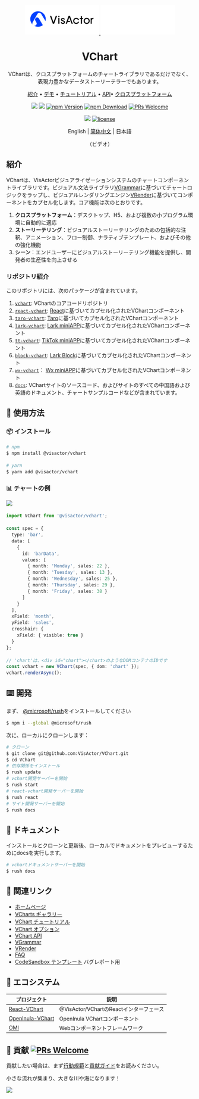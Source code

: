 <div align="center">
  <a href="https://github.com/VisActor#gh-light-mode-only" target="_blank">
    <img alt="VisActor Logo" width="200" src="https://github.com/VisActor/.github/blob/main/profile/logo_500_200_light.svg"/>
  </a>
  <a href="https://github.com/VisActor#gh-dark-mode-only" target="_blank">
    <img alt="VisActor Logo" width="200" src="https://github.com/VisActor/.github/blob/main/profile/logo_500_200_dark.svg"/>
  </a>
</div>

<div align="center">
  <h1>VChart</h1>
</div>

<div align="center">

VChartは、クロスプラットフォームのチャートライブラリであるだけでなく、表現力豊かなデータストーリーテラーでもあります。

<p align="center">
  <a href="https://www.visactor.io/vchart">紹介</a> •
  <a href="https://www.visactor.io/vchart/example">デモ</a> •
  <a href="https://www.visactor.io/vchart/guide/tutorial_docs/VChart_Website_Guide">チュートリアル</a> •
  <a href="https://www.visactor.io/vchart/option/barChart">API</a>•
  <a href="https://www.visactor.io/vchart/guide/tutorial_docs/cross-terminal_and_developer_ecology/node">クロスプラットフォーム</a>
</p>

![](https://github.com/visactor/vchart/actions/workflows/bug-server.yml/badge.svg)
![](https://github.com/visactor/vchart/actions/workflows/unit-test.yml/badge.svg)
[![npm Version](https://img.shields.io/npm/v/@visactor/vchart.svg)](https://www.npmjs.com/package/@visactor/vchart)
[![npm Download](https://img.shields.io/npm/dm/@visactor/vchart.svg)](https://www.npmjs.com/package/@visactor/vchart)
[![PRs Welcome](https://img.shields.io/badge/PRs-welcome-brightgreen.svg)](https://github.com/VisActor/VChart/blob/main/CONTRIBUTING.md#your-first-pull-request)

![](https://img.shields.io/badge/language-TypeScript-red.svg) [![license](https://img.shields.io/badge/license-MIT-blue.svg)](https://github.com/visactor/vchart/blob/main/LICENSE)

</div>

<div align="center">

English | [简体中文](./README.zh-CN.md) | 日本語

</div>

<div align="center">

（ビデオ）

</div>

## 紹介

VChartは、VisActorビジュアライゼーションシステムのチャートコンポーネントライブラリです。ビジュアル文法ライブラリ[VGrammar](https://github.com/VisActor/VGrammar)に基づいてチャートロジックをラップし、ビジュアルレンダリングエンジン[VRender](https://github.com/VisActor/VRender)に基づいてコンポーネントをカプセル化します。コア機能は次のとおりです。

1. **クロスプラットフォーム**：デスクトップ、H5、および複数の小プログラム環境に自動的に適応
2. **ストーリーテリング**：ビジュアルストーリーテリングのための包括的な注釈、アニメーション、フロー制御、ナラティブテンプレート、およびその他の強化機能
3. **シーン**：エンドユーザーにビジュアルストーリーテリング機能を提供し、開発者の生産性を向上させる

### リポジトリ紹介

このリポジトリには、次のパッケージが含まれています。

1. [`vchart`](./packages/vchart/): VChartのコアコードリポジトリ
2. [`react-vchart`](./packages/react-vchart/): [React](https://react.dev/)に基づいてカプセル化されたVChartコンポーネント
3. [`taro-vchart`](./packages/taro-vchart/): [Taro](https://docs.taro.zone/docs/)に基づいてカプセル化されたVChartコンポーネント
4. [`lark-vchart`](./packages/lark-vchart/): [Lark miniAPP](https://open.feishu.cn/document/client-docs/gadget/introduction/host-environment)に基づいてカプセル化されたVChartコンポーネント
5. [`tt-vchart`](./packages/lark-vchart/): [TikTok miniAPP](https://developer.open-douyin.com/docs/resource/zh-CN/mini-app/introduction/overview/)に基づいてカプセル化されたVChartコンポーネント
6. [`block-vchart`](./packages/block-vchart/): [Lark Block](https://open.feishu.cn/document/client-docs/block/block-introduction)に基づいてカプセル化されたVChartコンポーネント
7. [`wx-vchart`](./packages/wx-vchart/)： [Wx miniAPP](https://developers.weixin.qq.com/miniprogram/dev/framework/)に基づいてカプセル化されたVChartコンポーネント
8. [`docs`](./docs/): VChartサイトのソースコード、およびサイトのすべての中国語および英語のドキュメント、チャートサンプルコードなどが含まれています。

## 🔨 使用方法

### 📦 インストール

```bash
# npm
$ npm install @visactor/vchart

# yarn
$ yarn add @visactor/vchart
```

### 📊 チャートの例

<img src="https://user-images.githubusercontent.com/135952300/246996854-95cf0db3-42a2-41f9-8f15-8b7bbec1794c.png" style="width: 500px">

```typescript
import VChart from '@visactor/vchart';

const spec = {
  type: 'bar',
  data: [
    {
      id: 'barData',
      values: [
        { month: 'Monday', sales: 22 },
        { month: 'Tuesday', sales: 13 },
        { month: 'Wednesday', sales: 25 },
        { month: 'Thursday', sales: 29 },
        { month: 'Friday', sales: 38 }
      ]
    }
  ],
  xField: 'month',
  yField: 'sales',
  crosshair: {
    xField: { visible: true }
  }
};

// 'chart'は、<div id="chart"></chart>のようなDOMコンテナのIDです
const vchart = new VChart(spec, { dom: 'chart' });
vchart.renderAsync();
```

## ⌨️ 開発

まず、 [@microsoft/rush](https://rushjs.io/pages/intro/get_started/)をインストールしてください

```bash
$ npm i --global @microsoft/rush
```

次に、ローカルにクローンします：

```bash
# クローン
$ git clone git@github.com:VisActor/VChart.git
$ cd VChart
# 依存関係をインストール
$ rush update
# vchart開発サーバーを開始
$ rush start
# react-vchart開発サーバーを開始
$ rush react
# サイト開発サーバーを開始
$ rush docs
```

## 📖 ドキュメント

インストールとクローンと更新後、ローカルでドキュメントをプレビューするためにdocsを実行します。

```bash
# vchartドキュメントサーバーを開始
$ rush docs
```

## 🔗 関連リンク

- [ホームページ](https://www.visactor.io/vchart)
- [VCharts ギャラリー](https://www.visactor.io/vchart/example)
- [VChart チュートリアル](https://www.visactor.io/vchart/guide/tutorial_docs/VChart_Website_Guide)
- [VChart オプション](https://www.visactor.io/vchart/option/)
- [VChart API](https://www.visactor.io/vchart/api/API/vchart)
- [VGrammar](https://www.visactor.io/vgrammar)
- [VRender](https://www.visactor.io/vrender)
- [FAQ](https://www.visactor.io/vchart/guide/tutorial_docs/FAQ)
- [CodeSandbox テンプレート](https://codesandbox.io/s/the-template-of-visactor-vchart-vl84ww?file=/src/index.ts) バグレポート用

## 💫 エコシステム

| プロジェクト                                                                               | 説明                          |
| ------------------------------------------------------------------------------------- | ------------------------------------ |
| [React-VChart](https://github.com/VisActor/VChart/tree/develop/packages/react-vchart) | @VisActor/VChartのReactインターフェース |
| [OpenInula-VChart](https://www.visactor.io/vchart/example-openinula) | OpenInula VChartコンポーネント |
| [OMI](https://omi.cdn-go.cn/home/latest) | Webコンポーネントフレームワーク |

## 🤝 貢献 [![PRs Welcome](https://img.shields.io/badge/PRs-welcome-brightgreen.svg)](https://github.com/VisActor/VChart/blob/main/CONTRIBUTING.md#your-first-pull-request)

貢献したい場合は、まず[行動規範](./CODE_OF_CONDUCT.md)と[貢献ガイド](./CONTRIBUTING.md)をお読みください。

小さな流れが集まり、大きな川や海になります！

<a href="https://github.com/visactor/vchart/graphs/contributors"><img src="https://contrib.rocks/image?repo=visactor/vchart" /></a>
